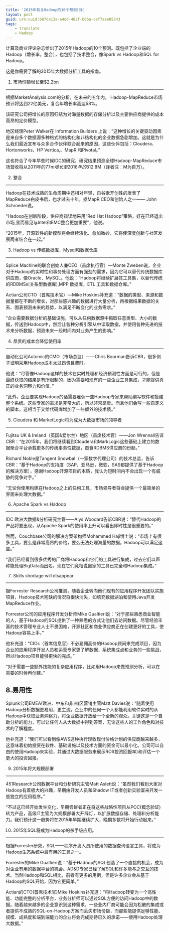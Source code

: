 ```yaml
---
title: '2015年有关Hadoop的10个预测[译]'
layout: post
guid: urn:uuid:b87da13a-a4dd-402f-b06a-cef7aee05243
tags:
    - translate
    - Hadoop
---
```


计算及商业评论杂志给出了2015年Hadoop的10个预测。既包括了企业端的Hadoop（增长率，整合），也包括了技术整合，像Spark vs Hadoop和SQL for Hadoop。

这是你需要了解的2015年大数据分析工具的指南。

1. 市场份额增长至$2.2bn
----------------

根据MarketAnalysis.com的分析，在未来的五年内， Hadoop-MapReduce市场预计将达到22亿美元，复合年增长率高达58%。

该研究公司把增长的原因归结为对海量数据的存储分析以及主要供应商提供的成本高昂的定价模型。

地区经理Peter Walker在 Information Builders 上说：“这种增长的关键驱动因素是来自多个数据源多种格式的结构化和非结构化的企业数据急剧增加。这就是为什么我们最近宣布与众多合作伙伴联合起来的原因，这些伙伴包括：Cloudera、Hortonworks、HP Vertica,、MapR 和Pivotal。”

这也符合了今年早些时候IDC的研究，研究结果预测全球Hadoop-MapReduce市场营收将从2011年的$77m增长至2016年的$812.8M（译者注：M为百万）。

2. 整合
-----

Hadoop在技术成熟的生命周期中还相对年轻，自谷歌开创性的发表了MapReduce白皮书后，也才过去十年，据MapR CEO和创始人之一—— John Schroeder说。

“Hadoop在创新阶段，供应商错误地采用“Red Hat Hadoop”策略，好在已经退出市场,显而易见与Intel和EMC整合更加重要”，他说。

“2015年，开源软件的新模型将会继续演化、愈加微妙，它将使深度创新与社区发展两者结合在一起。”

3. Hadoop vs 传统数据库，Mysql和数据仓库
-----------------------------

Splice Machine的联合创始人兼CEO（首席执行官）—Monte Zweben说，企业对于Hadoop的实时性和事务处理方面有强劲的需求，因为它可以替代传统数据库供应商，像Oracle、MySQL。他说：“Hadoop将继续扩展其工具集，以替代传统的RDBMSs(关系型数据库),MPP 数据库，ETL 工具和数据仓库。”

Actian公司CTO（首席技术官）—Mike Hoskins补充道：“数据的类型、来源和数据量都在不断的增长，对那些感兴趣的数据进行大量分析，再根据结果数据的关系、图表预测未来的趋势，以满足不断变化的业务需求。”

“企业需要数据分析的基础设施，可以从任何数据源中抓取任意类型、大小的数据，传送到Hadoop中，然后让各种分析引擎从中读取数据，并使用各种先进的技术来分析数据，预测未来一段时间内对业务产生的影响。”

4. 昂贵的成本会降低使用率
--------------

自动化公司Automic的CMO（市场总监）——Chris Boorman告诉CBR，很多例子证明采用Hadoop成本太过昂贵且费时。

他说：“尽管像Hadoop这样的技术在实时处理和经济预测性方面是可行的，但是最终获取的结果是有所限制的，因为需要和现有的一些企业工具集成，才能提供真正的业务洞察力和价值。”

“此外，企业要实现Hadoop的话需要雇佣一些Hadoop专家来帮助编写软件和搭建整个系统。这些专家的需求是非常大的，所以非常昂贵。而且他们会写一些自定义的脚本，这相当于又给代码库增加了一些额外的技术债。”

5. Cloudera 和 MarketLogic将为成为大数据市场的领导者
--------------------------------------

Fujitsu  UK & Ireland（英国&爱尔兰）地区（首席技术官）——Jon Wrennall告诉CBR：“在2015年，我们将继续看到Cloudera和MarkLogic这些基础上建立的数据聚合平台承载更多的传统事务性数据，蚕食RDBMS供应商的份额。”

Richard Noble是Tangent Snowbal（一家数字代理公司）的技术总监，告诉CBR：“基于Hadoop的支持度（SAP，亚马逊，微软，SAS都提供了基于Hadoop的解决方案），感谢Hadoop开源项目的本质，我认为短时间内不会出现一个有威胁的竞争对手。”

“无论你使用构建在Hadoop之上的任何工具，市场领导者将会提供一个最简单的界面来处理大数据。”

6. Apache Spark vs Hadoop
-------------------------

IDC 欧洲大数据&分析研究主管——Alys Woodard告诉CBR说：“替代Hadoop的产品将要出现，从Apache Spark的使用率上升可以看出即时性是很重要的。”

然而，Couchbase公司的解决方案架构师Mohammed Haji博士说：“市场上有很多工具，要么是非常高昂的价格，要么无法处理海量的数据，Hadoop可以满足这些。”

“我们已经看到很多优秀的厂商将Hadoop和它们的工具进行集成，过去它们以声称能处理BigData而出名，现在它们竞相说自家的工具已完全和Hadoop集成。”

7. Skills shortage will disappear
---------------------------------

据Forrester Research公司推测，随着企业转向他们现有的应用程序开发团队实施项目，Hadoop技术短缺的情况将很快消失，如填充数据湖泊和使用Java开发MapReduce作业。

Forrester公司的应用程序开发分析师Mike Gualtieri说：“对于那些熟悉商业智能的人，基于Hadoop的SQL提供了一种熟悉的方式让他们去访问数据。尽管经验丰富的技术管理专业人士不畏困难，开源社区和商业供应商正在创建更好的工具，使Hadoop容易上手。”

他补充道：“CIOs（首席信息官）不必雇佣高价的Hadoop顾问来完成项目，因为企业的应用程序开发人员和运营专家更了解数据，系统集成点和业务的一些挑战，所以Hadoop项目能够更快的完成。”

“对于需要一些额外技能的复杂应用程序，比如用Hadoop来做预测分析，可以在需要的时候再创建。”

8.易用性
-----

Splunk公司EMEA(欧洲、中东和非洲)区营销主管Matt Davies说：“随着使用Hadoop分析数据更易用，更主流。企业中的任何一个人都能利用软件实时的从Hadoop中获取业务洞察力，将企业数据开放给一个全新的观众。关键这是一个自助分析的能力，可以让任何人从大数据中得到答案，无论这些人的工作角色和对技术的了解程度。

他补充道：“我们可以看到像AWS这种执行现收现付价格计划的供应商越来越多，这意味着初始投资在软件、基础设施以及技术方面的资金可以最小化。公司可以自由的使用Hadoop来实验，并通过大数据服务来展示ROI(投资回报率)和评估一个更大的投资回报。

9. 2015年将大规模部署
--------------

451Research公司数据平台和分析研究主管Matt Aslett说：“虽然我们看到大家对Hadoop有着极大的兴趣，早期由开发人员和Shadow IT或者创新实验室来开发一些独立的应用程序。”

“不过这已经开始发生变化，早期尝鲜者正在将这些战略性项目从POC(概念验证)转为产品，高级IT主管为大规模部署大开绿灯，以扩展数据存储、处理和分析能力。我们预计这一趋势将在2015年早期继续扩大，晚期多数将开始行动起来。”

10. 2015年SQL将成为Hadoop的杀手级应用。
----------------------------

根据Forrester研究，SQL——程序开发人员所使用的数据查询语言工具，将成为Hadoop生态系统中最有用的工具之一。

Forrester的Mike Gualtieri说：“基于Hadoop的SQL创造了一个直接的机会，成为对企业有用的数据平台的机会。AD&D专家已经了解SQL和许多能与之交互的技术。当然Hadoop和SQL相比，前者有更多的用例，但是许多企业会从基于Hadoop的SQL开始，因为它更简单。”

Actian的CTO(首席技术官)Mike Hoskins补充道：“将Hadoop转变为一个高性能、功能完整的分析平台，业务分析师可以通过SQL方便的访问Hadoop中的数据。随着越来越多的企业意识到这种需求，一些业内厂商可能会因为松散的集成或者提供不成熟的SQL-on-Hadoop方案而丢失市场份额，而那些能提供足够性能、规模、成熟度和端到端能力的企业将会完成期待已久的承诺——使用Hadoop处理大数据。”
